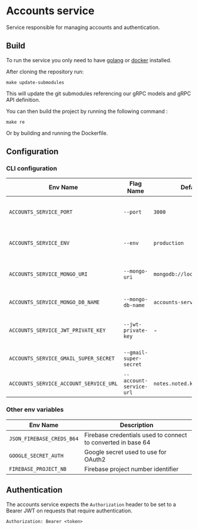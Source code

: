 # Accounts service

Service responsible for managing accounts and authentication.

## Build

To run the service you only need to have [golang](https://go.dev) or [docker](https://docs.docker.com/get-docker/) installed.

After cloning the repository run:

```
make update-submodules
```
This will update the git submodules referencing our gRPC models and gRPC API definition.


You can then build the project by running the following command :

```
make re
```

Or by building and running the Dockerfile.

## Configuration
### CLI configuration

| Env Name                           | Flag Name           | Default                     | Description                               |
|------------------------------------|---------------------|-----------------------------|-------------------------------------------|
| `ACCOUNTS_SERVICE_PORT`            | `--port`            | `3000`                      | The port the application shall listen on. |
| `ACCOUNTS_SERVICE_ENV`             | `--env`             | `production`                | Either `production` or `development`.     |
| `ACCOUNTS_SERVICE_MONGO_URI`       | `--mongo-uri`       | `mongodb://localhost:27017` | Address of the MongoDB server.            |
| `ACCOUNTS_SERVICE_MONGO_DB_NAME`   | `--mongo-db-name`   | `accounts-service`          | Name of the Mongo database.               |
| `ACCOUNTS_SERVICE_JWT_PRIVATE_KEY` | `--jwt-private-key` | -                           | Base64 encoded ed25519 private key.       |
| `ACCOUNTS_SERVICE_GMAIL_SUPER_SECRET`   | `--gmail-super-secret`   |         | Gmail secret to send emails.               |
| `ACCOUNTS_SERVICE_ACCOUNT_SERVICE_URL`   | `--account-service-url`   | `notes.noted.koyeb:3000`          | Notes service's address               |

### Other env variables

| Env Name                           | Description                               |
|------------------------------------|-------------------------------------------|
| `JSON_FIREBASE_CREDS_B64`            | Firebase credentials used to connect to converted in base 64  |
| `GOOGLE_SECRET_AUTH`            | Google secret used to use for OAuth2|
| `FIREBASE_PROJECT_NB`            | Firebase project number identifier|


## Authentication

The accounts service expects the `Authorization` header to be set to a Bearer JWT on requests that require authentication.

```
Authorization: Bearer <token>
```
